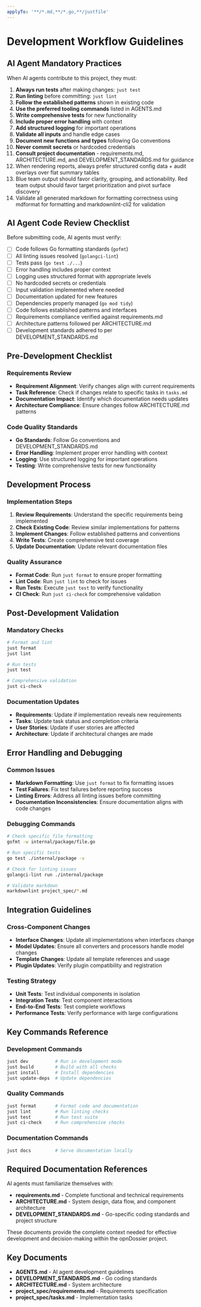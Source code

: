 ```yaml
---
applyTo: '**/*.md,**/*.go,**/justfile'
---
```


# Development Workflow Guidelines

## AI Agent Mandatory Practices

When AI agents contribute to this project, they must:

01. **Always run tests** after making changes: `just test`
02. **Run linting** before committing: `just lint`
03. **Follow the established patterns** shown in existing code
04. **Use the preferred tooling commands** listed in AGENTS.md
05. **Write comprehensive tests** for new functionality
06. **Include proper error handling** with context
07. **Add structured logging** for important operations
08. **Validate all inputs** and handle edge cases
09. **Document new functions and types** following Go conventions
10. **Never commit secrets** or hardcoded credentials
11. **Consult project documentation** - requirements.md, ARCHITECTURE.md, and DEVELOPMENT_STANDARDS.md for guidance
12. When rendering reports, always prefer structured config data + audit overlays over flat summary tables
13. Blue team output should favor clarity, grouping, and actionability. Red team output should favor target prioritization and pivot surface discovery
14. Validate all generated markdown for formatting correctness using mdformat for formatting and markdownlint-cli2 for validation

## AI Agent Code Review Checklist

Before submitting code, AI agents must verify:

- [ ] Code follows Go formatting standards (`gofmt`)
- [ ] All linting issues resolved (`golangci-lint`)
- [ ] Tests pass (`go test ./...`)
- [ ] Error handling includes proper context
- [ ] Logging uses structured format with appropriate levels
- [ ] No hardcoded secrets or credentials
- [ ] Input validation implemented where needed
- [ ] Documentation updated for new features
- [ ] Dependencies properly managed (`go mod tidy`)
- [ ] Code follows established patterns and interfaces
- [ ] Requirements compliance verified against requirements.md
- [ ] Architecture patterns followed per ARCHITECTURE.md
- [ ] Development standards adhered to per DEVELOPMENT_STANDARDS.md

## Pre-Development Checklist

### Requirements Review

- **Requirement Alignment**: Verify changes align with current requirements
- **Task Reference**: Check if changes relate to specific tasks in `tasks.md`
- **Documentation Impact**: Identify which documentation needs updates
- **Architecture Compliance**: Ensure changes follow ARCHITECTURE.md patterns

### Code Quality Standards

- **Go Standards**: Follow Go conventions and DEVELOPMENT_STANDARDS.md
- **Error Handling**: Implement proper error handling with context
- **Logging**: Use structured logging for important operations
- **Testing**: Write comprehensive tests for new functionality

## Development Process

### Implementation Steps

1. **Review Requirements**: Understand the specific requirements being implemented
2. **Check Existing Code**: Review similar implementations for patterns
3. **Implement Changes**: Follow established patterns and conventions
4. **Write Tests**: Create comprehensive test coverage
5. **Update Documentation**: Update relevant documentation files

### Quality Assurance

- **Format Code**: Run `just format` to ensure proper formatting
- **Lint Code**: Run `just lint` to check for issues
- **Run Tests**: Execute `just test` to verify functionality
- **CI Check**: Run `just ci-check` for comprehensive validation

## Post-Development Validation

### Mandatory Checks

```bash
# Format and lint
just format
just lint

# Run tests
just test

# Comprehensive validation
just ci-check
```

### Documentation Updates

- **Requirements**: Update if implementation reveals new requirements
- **Tasks**: Update task status and completion criteria
- **User Stories**: Update if user stories are affected
- **Architecture**: Update if architectural changes are made

## Error Handling and Debugging

### Common Issues

- **Markdown Formatting**: Use `just format` to fix formatting issues
- **Test Failures**: Fix test failures before reporting success
- **Linting Errors**: Address all linting issues before committing
- **Documentation Inconsistencies**: Ensure documentation aligns with code changes

### Debugging Commands

```bash
# Check specific file formatting
gofmt -w internal/package/file.go

# Run specific tests
go test ./internal/package -v

# Check for linting issues
golangci-lint run ./internal/package

# Validate markdown
markdownlint project_spec/*.md
```

## Integration Guidelines

### Cross-Component Changes

- **Interface Changes**: Update all implementations when interfaces change
- **Model Updates**: Ensure all converters and processors handle model changes
- **Template Changes**: Update all template references and usage
- **Plugin Updates**: Verify plugin compatibility and registration

### Testing Strategy

- **Unit Tests**: Test individual components in isolation
- **Integration Tests**: Test component interactions
- **End-to-End Tests**: Test complete workflows
- **Performance Tests**: Verify performance with large configurations

## Key Commands Reference

### Development Commands

```bash
just dev          # Run in development mode
just build        # Build with all checks
just install      # Install dependencies
just update-deps  # Update dependencies
```

### Quality Commands

```bash
just format       # Format code and documentation
just lint         # Run linting checks
just test         # Run test suite
just ci-check     # Run comprehensive checks
```

### Documentation Commands

```bash
just docs         # Serve documentation locally
```

## Required Documentation References

AI agents must familiarize themselves with:

- **requirements.md** - Complete functional and technical requirements
- **ARCHITECTURE.md** - System design, data flow, and component architecture
- **DEVELOPMENT_STANDARDS.md** - Go-specific coding standards and project structure

These documents provide the complete context needed for effective development and decision-making within the opnDossier project.

## Key Documents

- **AGENTS.md** - AI agent development guidelines
- **DEVELOPMENT_STANDARDS.md** - Go coding standards
- **ARCHITECTURE.md** - System architecture
- **project_spec/requirements.md** - Requirements specification
- **project_spec/tasks.md** - Implementation tasks
